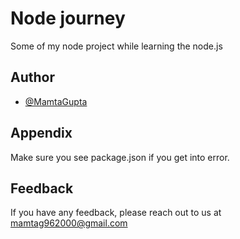 
# Node journey

Some of my node project while learning the node.js

## Author

- [@MamtaGupta](https://www.github.com/mgupta96)

## Appendix

Make sure you see package.json if you get into error.

## Feedback

If you have any feedback, please reach out to us at mamtag962000@gmail.com
